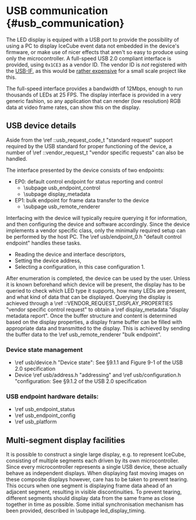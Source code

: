# USB communication {#usb_communication}

The LED display is equiped with a USB port to provide the possibility of using a PC
to display IceCube event data not embedded in the device's firmware,
or make use of nicer effects that aren't so easy to produce using only the microcontroller.
A full-speed USB 2.0 compliant interface is provided, using `0x1CE3` as a vendor ID.
The vendor ID is *not* registered with the [USB-IF](http://usb.org), as this would be
[rather expensive](http://www.usb.org/developers/vendor/) for a small scale project like this.

The full-speed interface provides a bandwidth of 12Mbps, enough to run thousands of LEDs at 25 FPS.
The display interface is provided in a very generic fashion, so any application that can
render (low resolution) RGB data at video frame rates, can show this on the display.

## USB device details

Aside from the \ref ::usb_request_code_t "standard request" support required by
the USB standard for proper functioning of the device, a number of
\ref ::vendor_request_t "vendor specific requests" can also be handled.

The interface presented by the device consists of two endpoints:
* EP0: default control endpoint for status reporting and control
  * \subpage usb_endpoint_control
  * \subpage display_metadata
* EP1: bulk endpoint for frame data transfer to the device
  * \subpage usb_remote_renderer


Interfacing with the device will typically require querying it for information, and then
configuring the device and software accordingly.
Since the device implements a vendor specific class, only the minimally required setup can be
performed by the host PC.
The \ref usb/endpoint_0.h "default control endpoint" handles these tasks.
* Reading the device and interface descriptors,
* Setting the device address,
* Selecting a configuration, in this case configuration 1.

After enumeration is completed, the device can be used by the user.
Unless it is known beforehand which device will be present, the display has to be queried to check
which LED type it supports, how many LEDs are present, and what kind of data that can be displayed.
Querying the display is achieved through a \ref ::VENDOR_REQUEST_DISPLAY_PROPERTIES
"vendor specific control request" to obtain a \ref display_metadata "display metadata report".
Once the buffer structure and content is determined based on the display properties, a display
frame buffer can be filled with appropriate data and transmitted to the display. This is achieved
by sending the buffer data to the \ref usb_remote_renderer "bulk endpoint".

### Device state management
* \ref usb/device.h "Device state": See §9.1.1 and Figure 9-1 of the USB 2.0 specification
* Device \ref usb/address.h "addressing" and \ref usb/configuration.h "configuration:
  See §9.1.2 of the USB 2.0 specification

### USB endpoint hardware details:
* \ref usb_endpoint_status
* \ref usb_endpoint_config
* \ref usb_platform


## Multi-segment display facilities

It is possible to construct a single large display, e.g. to represent IceCube, consisting of
multiple segments each driven by its own microcontroller.
Since every microcontroller represents a single USB device, these actually behave as independent
displays.
When displaying fast moving images on these composite displays however, care has to be taken to
prevent tearing.
This occurs when one segment is displaying frame data ahead of an adjacent segment, resulting in
visible discontinuities.
To prevent tearing, different segments should display data from the same frame as close together in
time as possible.
Some initial synchronisation mechanism has been provided, described in \subpage led_display_timing.

